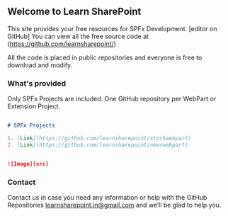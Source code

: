 ## Welcome to Learn SharePoint

This site provides your free resources for SPFx Development. [editor on GitHub] You can view all the free source code at (https://github.com/learnsharepoint/) 

All the code is placed in public repositories and everyone is free to download and modify.

### What's provided

Only SPFx Projects are included. One GitHub repository per WebPart or Extension Project.

```markdown

# SPFx Projects

1. [Link](https://github.com/learnsharepoint/stockwebpart)
2. [Link](https://github.com/learnsharepoint/newswebpart)


![Image](src)

```

### Contact

Contact us in case you need any information or help with the GitHub Repositories learnsharepoint.in@gmail.com and we’ll be glad to help you.
